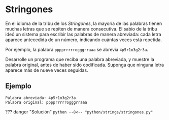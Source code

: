 # Stringones

En el idioma de la tribu de los *Stringones*, la mayoría de las palabras tienen muchas letras que se repiten de manera consecutiva. El sabio de la tribu ideó un sistema para escribir las palabras de manera abreviada: cada letra aparece antecedida de un número, indicando cuántas veces está repetida.

Por ejemplo, la palabra `pppprrrrrogggrraaa` se abrevia `4p5r1o3g2r3a`.

Desarrolle un programa que reciba una palabra abreviada, y muestre la palabra original, antes de haber sido codificada. Suponga que ninguna letra aparece más de nueve veces seguidas.

## Ejemplo

```
Palabra abreviada: 4p5r1o3g2r3a
Palabra original: pppprrrrrogggrraaa
```

??? danger "Solución"
    ```python
    --8<-- "python/strings/stringones.py"
    ```